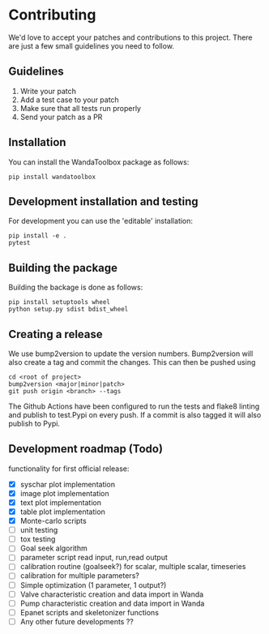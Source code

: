 # Contributing

We'd love to accept your patches and contributions to this project. There are just a few small 
guidelines you need to follow.

## Guidelines
1. Write your patch
1. Add a test case to your patch
1. Make sure that all tests run properly
1. Send your patch as a PR

## Installation

You can install the WandaToolbox package as follows:
```
pip install wandatoolbox 
```

## Development installation and testing

For development you can use the 'editable' installation:
```
pip install -e . 
pytest
```

## Building the package

Building the backage is done as follows:
```
pip install setuptools wheel
python setup.py sdist bdist_wheel
```

## Creating a release

We use bump2version to update the version numbers. Bump2version will also create a tag and commit the 
changes.  This can then be pushed using
```
cd <root of project>
bump2version <major|minor|patch>
git push origin <branch> --tags
```
The Github Actions have been configured to run the tests and flake8 linting and publish to test.Pypi 
on every push. If a commit is also tagged it will also publish to Pypi. 

## Development roadmap (Todo)
functionality for first official release:
- [x] syschar plot implementation
- [x] image plot implementation
- [x] text plot implementation
- [x] table plot implementation
- [x] Monte-carlo scripts
- [ ] unit testing
- [ ] tox testing
- [ ] Goal seek algorithm
- [ ] parameter script read input, run,read output
- [ ] calibration routine (goalseek?) for scalar, multiple scalar, timeseries
- [ ] calibration for multiple parameters? 
- [ ] Simple optimization (1 parameter, 1 output?)
- [ ] Valve characteristic creation and data import in Wanda
- [ ] Pump characteristic creation and data import in Wanda
- [ ] Epanet scripts and skeletonizer functions
- [ ] Any other future developments ??

